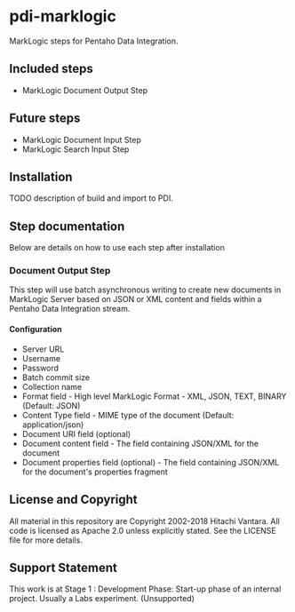 # pdi-marklogic
MarkLogic steps for Pentaho Data Integration.

## Included steps

- MarkLogic Document Output Step

## Future steps

- MarkLogic Document Input Step
- MarkLogic Search Input Step

## Installation

TODO description of build and import to PDI.

## Step documentation

Below are details on how to use each step after installation

### Document Output Step

This step will use batch asynchronous writing to create new documents in MarkLogic Server based on JSON or XML content and fields within a Pentaho Data Integration stream.

#### Configuration

- Server URL
- Username
- Password
- Batch commit size
- Collection name
- Format field - High level MarkLogic Format - XML, JSON, TEXT, BINARY (Default: JSON)
- Content Type field - MIME type of the document (Default: application/json)
- Document URI field (optional)
- Document content field - The field containing JSON/XML for the document
- Document properties field (optional) - The field containing JSON/XML for the document's properties fragment

## License and Copyright

All material in this repository are Copyright 2002-2018 Hitachi Vantara. All code is licensed as Apache 2.0 unless explicitly stated. See the LICENSE file for more details.

## Support Statement

This work is at Stage 1 : Development Phase: Start-up phase of an internal project. Usually a Labs experiment. (Unsupported)